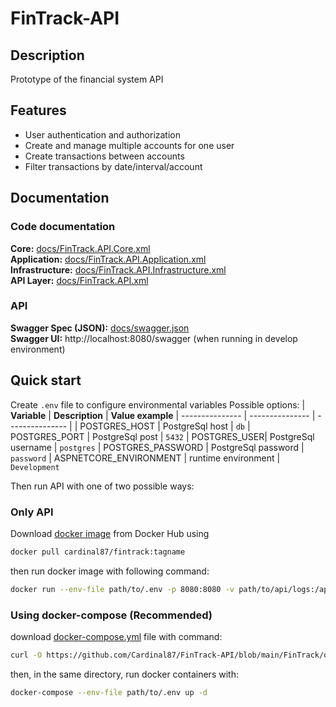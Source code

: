 # FinTrack-API
## Description

Prototype of the financial system API

## Features
* User authentication and authorization
* Create and manage multiple accounts for one user
* Create transactions between accounts
* Filter transactions by date/interval/account

## Documentation
### Code documentation
**Core:** [docs/FinTrack.API.Core.xml](docs/FinTrack.API.Core.xml) \
**Application:** [docs/FinTrack.API.Application.xml](docs/FinTrack.API.Application.xml) \
**Infrastructure:** [docs/FinTrack.API.Infrastructure.xml](docs/FinTrack.API.Infrastructure.xml) \
**API Layer:** [docs/FinTrack.API.xml](docs/FinTrack.API.xml) 

### API
**Swagger Spec (JSON):** [docs/swagger.json](docs/swagger.json) \
**Swagger UI:** http://localhost:8080/swagger (when running in develop environment) 

## Quick start
Create `.env` file to configure environmental variables
Possible options:
| **Variable** | **Description** | **Value example**
| --------------- | --------------- | --------------- |
| POSTGRES_HOST | PostgreSql host | `db`
| POSTGRES_PORT | PostgreSql post | `5432`
| POSTGRES_USER| PostgreSql username | `postgres`
| POSTGRES_PASSWORD | PostgreSql password | `password`
| ASPNETCORE_ENVIRONMENT | runtime environment | `Development`

Then run API with one of two possible ways:
### Only API
Download [docker image](https://hub.docker.com/repository/docker/cardinal87/fintrack/general) from Docker Hub using 
``` bash
docker pull cardinal87/fintrack:tagname
```
then run docker image with following command:
``` bash
docker run --env-file path/to/.env -p 8080:8080 -v path/to/api/logs:/app/logs cardinal87/fintrack
```
### Using docker-compose (Recommended)
download [docker-compose.yml](https://github.com/Cardinal87/FinTrack-API/blob/main/FinTrack/docker-compose.yml) file with command:
```bash
curl -O https://github.com/Cardinal87/FinTrack-API/blob/main/FinTrack/docker-compose.yml
```
then, in the same directory, run docker containers with:
```bash
docker-compose --env-file path/to/.env up -d
```
